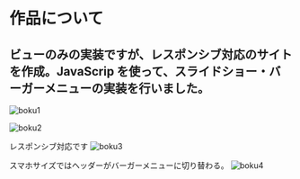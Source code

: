 # 作品について

## ビューのみの実装ですが、レスポンシブ対応のサイトを作成。JavaScrip を使って、スライドショー・バーガーメニューの実装を行いました。

![boku1](https://user-images.githubusercontent.com/66346042/97657330-f7431d80-1aac-11eb-8308-79edbf15ec6d.gif)

![boku2](https://user-images.githubusercontent.com/66346042/97657676-d8915680-1aad-11eb-90d5-f23337668fb9.gif)

レスポンシブ対応です
![boku3](https://user-images.githubusercontent.com/66346042/97658113-db407b80-1aae-11eb-80e5-3f7388f336eb.gif)

スマホサイズではヘッダーがバーガーメニューに切り替わる。
![boku4](https://user-images.githubusercontent.com/66346042/97658368-7b96a000-1aaf-11eb-9cd7-d22cf7c807ef.gif)
